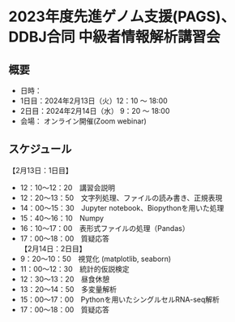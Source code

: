 # 2023年度先進ゲノム支援(PAGS)、DDBJ合同 中級者情報解析講習会

## 概要
- 日時：
- 1日目：2024年2月13日（火）12：10 ～ 18:00
- 2日目：2024年2月14日（水） 9：20 〜 18:00
- 会場：
    オンライン開催(Zoom webinar)

## スケジュール
【2月13日：1日目】	
- 12：10～12：20　講習会説明
- 12：20～13：50　文字列処理、ファイルの読み書き、正規表現
- 14：00～15：30　Jupyter notebook、Biopythonを用いた処理
- 15：40～16：10　Numpy
- 16：10～17：00　表形式ファイルの処理（Pandas）
- 17：00～18：00　質疑応答<br>
【2月14日：2日目】
- 9：20〜10：50　視覚化 (matplotlib, seaborn)
- 11：00〜12：30　統計的仮説検定
- 12：30〜13：20　昼食休憩
- 13：20〜14：50　多変量解析
- 15：00～17：00　Pythonを用いたシングルセルRNA-seq解析
- 17：00～18：00　質疑応答

